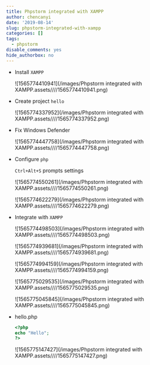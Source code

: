 ```yaml
---
title: Phpstorm integrated with XAMPP
author: chencanyi
date: '2019-08-14'
slug: phpstorm-integrated-with-xampp
categories: []
tags:
  - phpstorm
disable_comments: yes
hide_authorbox: no
---
```


- Install `XAMPP`

  ![1565774410941](/images/Phpstorm integrated with XAMPP.assets////1565774410941.png)

- Create project `hello`

  ![1565774337952](/images/Phpstorm integrated with XAMPP.assets////1565774337952.png)

- Fix Windows Defender

  ![1565774447758](/images/Phpstorm integrated with XAMPP.assets////1565774447758.png)

- Configure `php`

  `Ctrl+Alt+S` prompts settings

  ![1565774550261](/images/Phpstorm integrated with XAMPP.assets////1565774550261.png)

  ![1565774622279](/images/Phpstorm integrated with XAMPP.assets////1565774622279.png)

  

- Integrate with `XAMPP`

  ![1565774498503](/images/Phpstorm integrated with XAMPP.assets////1565774498503.png)

  ![1565774939681](/images/Phpstorm integrated with XAMPP.assets////1565774939681.png)

  ![1565774994159](/images/Phpstorm integrated with XAMPP.assets////1565774994159.png)

  ![1565775029535](/images/Phpstorm integrated with XAMPP.assets////1565775029535.png)

  ![1565775045845](/images/Phpstorm integrated with XAMPP.assets////1565775045845.png)

- hello.php

  ```php
  <?php
  echo "Hello";
  ?>
  ```

  ![1565775147427](/images/Phpstorm integrated with XAMPP.assets////1565775147427.png)